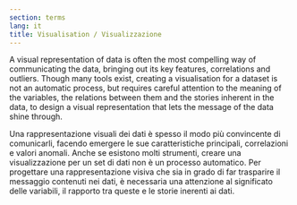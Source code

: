 ```yaml
---
section: terms
lang: it
title: Visualisation / Visualizzazione
---
```


A visual representation of data is often the most compelling way of communicating the data, bringing out its key features, correlations and outliers. Though many tools exist, creating a visualisation for a dataset is not an automatic process, but requires careful attention to the meaning of the variables, the relations between them and the stories inherent in the data, to design a visual representation that lets the message of the data shine through.

Una rappresentazione visuali dei dati è spesso il modo più convincente di comunicarli, facendo emergere le sue caratteristiche principali, correlazioni e valori anomali. Anche se esistono molti strumenti, creare una visualizzazione per un set di dati non è un processo automatico. Per progettare una rappresentazione visiva che sia in grado di far trasparire il messaggio contenuti nei dati, è necessaria una attenzione al significato delle variabili, il rapporto tra queste e le storie inerenti ai dati.
